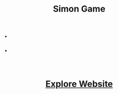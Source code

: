 <h1 align="center">Simon Game</h1>
<br>
<ul>
 <li><h2></h2></li>
 <li><h2></h2></li>
</ul>
<br>
<h1 align="center"><a target="_blank" href="https://raw.githack.com/jungheeyu/web-development/main/Simon%20Game/index.html">Explore Website</a></h1>
<br>
